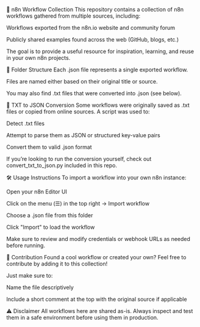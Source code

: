 🧠 n8n Workflow Collection
This repository contains a collection of n8n workflows gathered from multiple sources, including:

Workflows exported from the n8n.io website and community forum

Publicly shared examples found across the web (GitHub, blogs, etc.)

The goal is to provide a useful resource for inspiration, learning, and reuse in your own n8n projects.

📂 Folder Structure
Each .json file represents a single exported workflow.

Files are named either based on their original title or source.

You may also find .txt files that were converted into .json (see below).

🔄 TXT to JSON Conversion
Some workflows were originally saved as .txt files or copied from online sources. A script was used to:

Detect .txt files

Attempt to parse them as JSON or structured key-value pairs

Convert them to valid .json format

If you’re looking to run the conversion yourself, check out convert_txt_to_json.py included in this repo.

🛠 Usage Instructions
To import a workflow into your own n8n instance:

Open your n8n Editor UI

Click on the menu (☰) in the top right → Import workflow

Choose a .json file from this folder

Click "Import" to load the workflow

Make sure to review and modify credentials or webhook URLs as needed before running.

🤝 Contribution
Found a cool workflow or created your own?
Feel free to contribute by adding it to this collection!

Just make sure to:

Name the file descriptively

Include a short comment at the top with the original source if applicable

⚠️ Disclaimer
All workflows here are shared as-is.
Always inspect and test them in a safe environment before using them in production.

